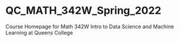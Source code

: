 # QC_MATH_342W_Spring_2022
Course Homepage for Math 342W Intro to Data Science and Machine Learning at Queens College
